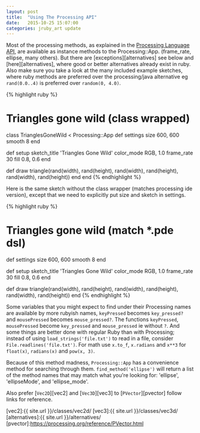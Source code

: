 ```yaml
---
layout: post
title:  "Using The Processing API"
date:   2015-10-25 15:07:00
categories: jruby_art update
---
```

Most of the processing methods, as explained in the [Processing Language API][api], are available as instance methods to the Processing::App. (frame_rate, ellipse, many others).  But there are [exceptions][alternatives] see below and [here][alternatives], where good or better alternatives already exist in ruby. Also make sure you take a look at the many included example sketches, where ruby methods are preferred over the processing/java alternative eg `rand(0.0..4)` is preferred over `random(0, 4.0)`.

{% highlight ruby %}

# Triangles gone wild (class wrapped)
class TrianglesGoneWild < Processing::App
  def settings
    size 600, 600
    smooth 8
  end
  
  def setup
    sketch_title 'Triangles Gone Wild'
    color_mode RGB, 1.0
    frame_rate 30
    fill 0.8, 0.6
  end
  
  def draw
    triangle(rand(width), rand(height), rand(width), rand(height), rand(width), rand(height))
  end
end
{% endhighlight %}

Here is the same sketch without the class wrapper (matches processing ide version), except that we need to explicitly put size and sketch in settings.

{% highlight ruby %}

# Triangles gone wild (match *.pde dsl)
def settings
  size 600, 600
  smooth 8
end

def setup
  sketch_title 'Triangles Gone Wild'
  color_mode RGB, 1.0
  frame_rate 30
  fill 0.8, 0.6
end

def draw
  triangle(rand(width), rand(height), rand(width), rand(height), rand(width), rand(height))
end
{% endhighlight %}

Some variables that you might expect to find under their Processing names are available by more rubyish names, `keyPressed` becomes `key_pressed?` and `mousePressed` becomes `mouse_pressed?`. The functions `keyPressed`, `mousePressed` become `key_pressed` and `mouse_pressed` ie without `?`. And some things are better done with regular Ruby than with Processing; instead of using `load_strings('file.txt')` to read in a file, consider `File.readlines('file.txt')`. For math use `x.to_f`, `x.radians` and `x**3` for `float(x)`, `radians(x)` and `pow(x, 3)`.

Because of this method madness, `Processing::App` has a convenience method for searching through them. `find_method('ellipse')` will return a list of the method names that may match what you're looking for: 'ellipse', 'ellipseMode', and 'ellipse_mode'.

Also prefer [`Vec2D`][vec2] and [`Vec3D`][vec3] to [`PVector`][pvector] follow links for reference.

[api]:https://processing.org/reference/index.html
[vec2]:{{ site.url }}/classes/vec2d/
[vec3]:{{ site.url }}/classes/vec3d/
[alternatives]:{{ site.url }}/alternatives/
[pvector]:https://processing.org/reference/PVector.html

